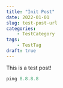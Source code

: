 ```yaml
---
title: "Init Post"
date: 2022-01-01
slug: test-post-url
categories:
    - TestCategory
tags:
    - TestTag
draft: true
---
```


This is a test post!

```powershell
ping 8.8.8.8
```